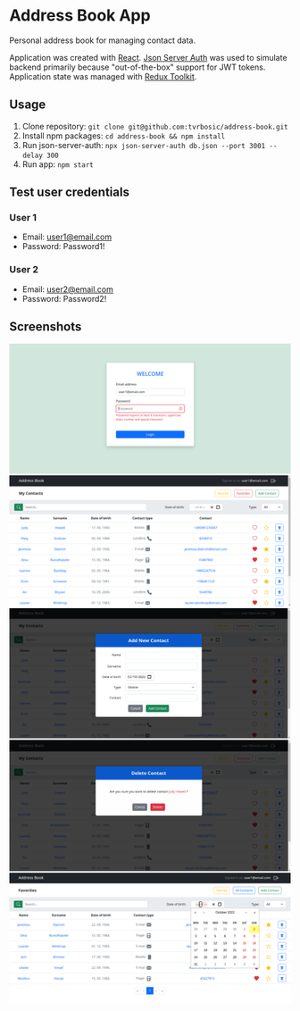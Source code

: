 # Address Book App

Personal address book for managing contact data.

Application was created with [React](https://reactjs.org/).
[Json Server Auth](https://github.com/jeremyben/json-server-auth) was used to simulate backend
primarily because "out-of-the-box" support for JWT tokens.
Application state was managed with [Redux Toolkit](https://redux-toolkit.js.org/).

## Usage

1. Clone repository: `git clone git@github.com:tvrbosic/address-book.git`
2. Install npm packages: `cd address-book && npm install`
3. Run json-server-auth: `npx json-server-auth db.json --port 3001 --delay 300`
4. Run app: `npm start`

## Test user credentials

### User 1

- Email: user1@email.com
- Password: Password1!

### User 2

- Email: user2@email.com
- Password: Password2!

## Screenshots

![Address Book 1](/public/address-book-1.png?raw=true 'Address Book 1')
![Address Book 2](/public/address-book-2.png?raw=true 'Address Book 2')
![Address Book 3](/public/address-book-3.png?raw=true 'Address Book 3')
![Address Book 4](/public/address-book-4.png?raw=true 'Address Book 4')
![Address Book 5](/public/address-book-5.png?raw=true 'Address Book 5')
